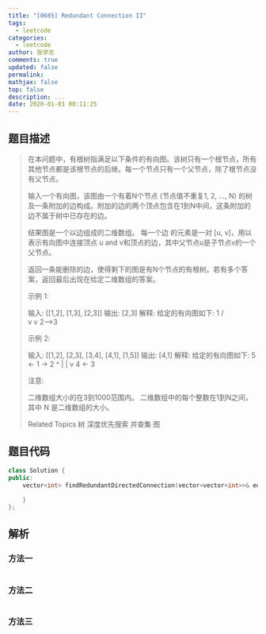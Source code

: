 ```yaml
---
title: "[0685] Redundant Connection II"
tags:
  - leetcode
categories:
  - leetcode
author: 张学志
comments: true
updated: false
permalink:
mathjax: false
top: false
description: ...
date: 2020-01-01 00:11:25
---
```


## 题目描述

> 在本问题中，有根树指满足以下条件的有向图。该树只有一个根节点，所有其他节点都是该根节点的后继。每一个节点只有一个父节点，除了根节点没有父节点。 
> 
> 输入一个有向图，该图由一个有着N个节点 (节点值不重复1, 2, ..., N) 的树及一条附加的边构成。附加的边的两个顶点包含在1到N中间，这条附加的边不属于树中已存在的边。 
> 
> 结果图是一个以边组成的二维数组。 每一个边 的元素是一对 [u, v]，用以表示有向图中连接顶点 u and v和顶点的边，其中父节点u是子节点v的一个父节点。 
> 
> 返回一条能删除的边，使得剩下的图是有N个节点的有根树。若有多个答案，返回最后出现在给定二维数组的答案。 
> 
> 示例 1: 
> 
> 
> 输入: [[1,2], [1,3], [2,3]]
> 输出: [2,3]
> 解释: 给定的有向图如下:
> 1
> / \
> v   v
> 2-->3
> 
> 
> 示例 2: 
> 
> 
> 输入: [[1,2], [2,3], [3,4], [4,1], [1,5]]
> 输出: [4,1]
> 解释: 给定的有向图如下:
> 5 <- 1 -> 2
> ^    |
> |    v
> 4 <- 3
> 
> 
> 注意: 
> 
> 
> 二维数组大小的在3到1000范围内。 
> 二维数组中的每个整数在1到N之间，其中 N 是二维数组的大小。 
> 
> Related Topics 树 深度优先搜索 并查集 图

## 题目代码

```cpp
class Solution {
public:
    vector<int> findRedundantDirectedConnection(vector<vector<int>>& edges) {
        
    }
};
```

## 解析

### 方法一

```cpp

```

### 方法二

```cpp

```

### 方法三

```cpp

```

